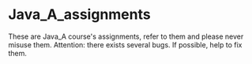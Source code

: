 # Java_A_assignments

These are Java_A course's assignments, refer to them and please never misuse them. Attention: there exists several bugs. If possible, help to fix them.

